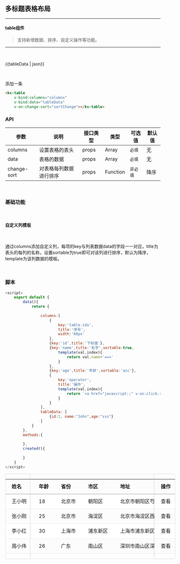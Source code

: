 ##  多标题表格布局

---

#### table组件

> 支持新增数据、排序、自定义操作等功能。

------

<br/>

{{tableData | json}}

<br/>

<ks-table
    v-bind:columns="columns"
    v-bind:data="tableData"
    v-on:change-sort="sortChange"></ks-table>

<ks-button v-on:click="addOneData">添加一条</ks-button>


```html
<ks-table
    v-bind:columns="columns"
    v-bind:data="tableData"
    v-on:change-sort="sortChange"></ks-table>
```
### API

| 参数 | 说明 | 接口类型 | 类型 | 可选值 | 默认值 |
|------|-------|----------|---------|-------|--------|
| columns | 设置表格的表头 | props | Array | `必填` | 无 |
| data | 表格的数据 | props | Array | `必填` | 无 |
| change-sort | 对表格每列数据进行排序 | props  | Function | `非必填` | 降序 |

<br/>

### 基础功能

<br/>

#### 自定义列模板

<br/>

通过columns添加自定义列，每项的key与列表数据data的字段一一对应，title为表头的每列的名称，设置sortable为true即可对该列进行排序，默认为降序，template为该列数据的模板。


<br/>

### 脚本

```javascript
<script>
    export default {
        data(){
            return {
                
                columns:[
                    {
                        key:'table-idx',
                        title:'序号',
                        width:'60px'
                    },
                    {key:'id',title:'下标值'},
                    {key:'name',title:'名字',sortable:true,
                        template(val,index){
                            return val.name+'==='
                        }
                    },
                    {key:'age',title:'年龄',sortable:'asc'},
                    {
                        key:'operator',
                        title:'操作',
                        template(val,index){
                            return `<a href="javascript:;" v-on:click.stop="output('${index}')" >操作</a><span>|</span><a href="javascript:;" v-on:click.stop="remove('${index}')" >删除</a>`
                        }
                    }
                ],
                tableData: [
                    {id:1, name:"John",age:"sss"}
                ]
            }
        },
        methods:{
            
        },
        created(){
            
        }
    }
</script>
```

<script type="text/javascript">
    export default {
        data(){
            return {
                
                columns:[
                    {
                        key:'table-idx',
                        title:'序号',
                        width:'60px'
                    },
                    {key:'id',title:'下标值'},
                    {key:'name',title:'名字',sortable:true,
                        template(val,index){
                            return val.name+'==='
                        }
                    },
                    {key:'age',title:'年龄',sortable:'asc'},
                    {
                        key:'operator',
                        title:'操作',
                        template(val,index){
                            return `<a href="javascript:;" v-on:click.stop="output('${index}')" >操作</a><span>|</span><a href="javascript:;" v-on:click.stop="remove('${index}')" >删除</a>`
                        }
                    }
                ],
                tableData: [
                    {id:1, name:"John",age:"sss"}
                ]
            }
        },
        methods:{
            addOneData(val){
                this.tableData.push({id:1, name:"John--",age:"sss",work:'IT',work2:'IT2',operator:''})   
            },
            output(val){
                this.$KsNotice.info('内容',`点击序列为：${val}`)
            },
            remove(index){
                // alert('delete: '+index)
                this.tableData.splice(index,1)
            },
            sortChange(key,val){
                this.$KsNotice.info('内容',`排序的字段为：${key}，顺序为：${val}`)
                
            }
        },
        created(){
            
        }
    }
</script>



<div class="table-wrapper">
    <div class="table-box table-striped">
        <div class="table-body">
            <table>
                <tr>
                    <th class="table-hidden">姓名</th>
                    <th>年龄</th>
                    <th>省份</th>
                    <th>市区</th>
                    <th>地址</th>
                    <th>邮编</th>
                    <th class="table-hidden">操作</th>
                </tr>
                <tr>
                    <td class="table-hidden">王小明</td>
                    <td>18</td>
                    <td>北京市</td>
                    <td>朝阳区</td>
                    <td>北京市朝阳区芍药居</td>
                    <td>100000</td>
                    <td class="table-hidden">查看</td>
                </tr>
                <tr>
                    <td class="table-hidden">张小刚</td>
                    <td>25</td>
                    <td>北京市</td>
                    <td>海淀区</td>
                    <td>北京市海淀区西二旗</td>
                    <td>100000</td>
                    <td class="table-hidden">查看</td>
                </tr>
                <tr>
                    <td class="table-hidden">李小红</td>
                    <td>30</td>
                    <td>上海市</td>
                    <td>浦东新区</td>
                    <td>上海市浦东新区世纪大道</td>
                    <td>100000</td>
                    <td class="table-hidden">查看</td>
                </tr>
                <tr>
                    <td class="table-hidden">周小伟</td>
                    <td>26</td>
                    <td>广东</td>
                    <td>南山区</td>
                    <td>深圳市南山区深南大道</td>
                    <td>100000</td>
                    <td class="table-hidden">查看</td>
                </tr>
            </table>
        </div>
        <div class="table-fixed-left" style="width: 79px;">
            <table>
                <tr>
                    <th>姓名</th>
                    <th class="table-hidden">年龄</th>
                    <th class="table-hidden">省份</th>
                    <th class="table-hidden">市区</th>
                    <th class="table-hidden">地址</th>
                    <th class="table-hidden">邮编</th>
                    <th class="table-hidden">操作</th>
                </tr>
                <tr>
                    <td>王小明</td>
                    <td class="table-hidden">18</td>
                    <td class="table-hidden">北京市</td>
                    <td class="table-hidden">朝阳区</td>
                    <td class="table-hidden">北京市朝阳区芍药居</td>
                    <td class="table-hidden">100000</td>
                    <td class="table-hidden">查看</td>
                </tr>
                <tr>
                    <td>张小刚</td>
                    <td class="table-hidden">25</td>
                    <td class="table-hidden">北京市</td>
                    <td class="table-hidden">海淀区</td>
                    <td class="table-hidden">北京市海淀区西二旗</td>
                    <td class="table-hidden">100000</td>
                    <td class="table-hidden">查看</td>
                </tr>
                <tr>
                    <td>李小红</td>
                    <td class="table-hidden">30</td>
                    <td class="table-hidden">上海市</td>
                    <td class="table-hidden">浦东新区</td>
                    <td class="table-hidden">上海市浦东新区世纪大道</td>
                    <td class="table-hidden">100000</td>
                    <td class="table-hidden">查看</td>
                </tr>
                <tr>
                    <td>周小伟</td>
                    <td class="table-hidden">26</td>
                    <td class="table-hidden">广东</td>
                    <td class="table-hidden">南山区</td>
                    <td class="table-hidden">深圳市南山区深南大道</td>
                    <td class="table-hidden">100000</td>
                    <td class="table-hidden">查看</td>
                </tr>
            </table>
        </div>
        <div class="table-fixed-right" style="width: 66px;">
            <table>
                <tr>
                    <th>操作</th>
                    <th class="table-hidden">姓名</th>
                    <th class="table-hidden">年龄</th>
                    <th class="table-hidden">省份</th>
                    <th class="table-hidden">市区</th>
                    <th class="table-hidden">地址</th>
                    <th class="table-hidden">邮编</th>
                </tr>
                <tr>
                    <td>查看</td>
                    <td class="table-hidden">王小明</td>
                    <td class="table-hidden">18</td>
                    <td class="table-hidden">北京市</td>
                    <td class="table-hidden">朝阳区</td>
                    <td class="table-hidden">北京市朝阳区芍药居</td>
                    <td class="table-hidden">100000</td>
                </tr>
                <tr>
                    <td>查看</td>
                    <td class="table-hidden">张小刚</td>
                    <td class="table-hidden">25</td>
                    <td class="table-hidden">北京市</td>
                    <td class="table-hidden">海淀区</td>
                    <td class="table-hidden">北京市海淀区西二旗</td>
                    <td class="table-hidden">100000</td>
                </tr>
                <tr>
                    <td>查看</td>
                    <td class="table-hidden">李小红</td>
                    <td class="table-hidden">30</td>
                    <td class="table-hidden">上海市</td>
                    <td class="table-hidden">浦东新区</td>
                    <td class="table-hidden">上海市浦东新区世纪大道</td>
                    <td class="table-hidden">100000</td>
                </tr>
                <tr>
                    <td>查看</td>
                    <td class="table-hidden">周小伟</td>
                    <td class="table-hidden">26</td>
                    <td class="table-hidden">广东</td>
                    <td class="table-hidden">南山区</td>
                    <td class="table-hidden">深圳市南山区深南大道</td>
                    <td class="table-hidden">100000</td>
                </tr>
            </table>
        </div>
    </div>
</div>

<style lang="sass">
    .table-wrapper{
        width: 550px;
        border: 1px solid #e5e5e5;
        position: relative;

        .table-hidden{
            visibility: hidden;
        }
        .table-fixed-left{
            box-shadow: 2px 0 6px -2px rgba(0,0,0,.2);
            position: absolute;
            left: 0;
            top: 0;
            overflow: hidden;
        }
        .table-fixed-right{
            box-shadow: -2px 0 6px -2px rgba(0,0,0,.2);
            position: absolute;
            top: 0;
            left: auto;
            right: 0;
            overflow: hidden;
        }
    }

    /* table基础样式 */
    .table-striped {
        overflow-y: hidden;
        /*margin: 0 -20px;*/
        /*margin-bottom: 20px;*/
        table { 
            width: 100%;
            white-space: nowrap;
            background: #fff;
            th{
               padding: 10px 20px;
                border: 0;
                line-height: 1.7em;
                border-bottom: 1px solid #999;
                /*border-top:1px solid #e9e9e9;*/
                font-weight: bold;
                text-align: left;
            }
            td{ 
                padding: 10px 20px;
                border: 0;
                line-height: 1.7em;
                border-bottom: 1px solid #e9e9e9;
                vertical-align:top;
                a{
                    color: #2196F3;
                    cursor: pointer;
                }
                i{ 
                    padding-right: 10px; 
                }
            }
        }
        & tbody tr:nth-of-type(odd) { 
            background-color: #fcfcfc; 
        }
    } 
</style>



















<!-- ####  基础样式 -->



<br>

<!-- 
rowspan="2"  意思是向下合并两个单元格
colspan="2"  意思是向右合并两个单元格
<div class="multiple-table">
    <table>  
        <thead>    
            <tr>      
                <th rowspan="2">表头一</th>      
                <th rowspan="2">表头二</th>      
                <th colspan="2"><div>表头三</div></th>      
                <th colspan="3"><div>表头四</div></th>
                <th rowspan="2">表头五</th>     
            </tr>    
            <tr>      
                <th>当月</th>      
                <th>上月</th>      
                <th>当月</th>      
                <th>上月</th>      
                <th>其他</th>      
            </tr>  
        </thead>  
        <tbody>    
            <tr>      
                <td v-for="1 in 8">第1行,第{{$index+1}}列</td> 
            </tr>    
            <tr> 
                <td v-for="1 in 8">第2行,第{{$index+1}}列</td> 
            </tr>    
            <tr>      
                <td v-for="1 in 8">第3行,第{{$index+1}}列</td>   
            </tr> 
        </tbody>
    </table>
</div> -->








